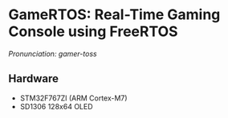 # GameRTOS: Real-Time Gaming Console using FreeRTOS
*Pronunciation: gamer-toss*

## Hardware

* STM32F767ZI (ARM Cortex-M7)
* SD1306 128x64 OLED
